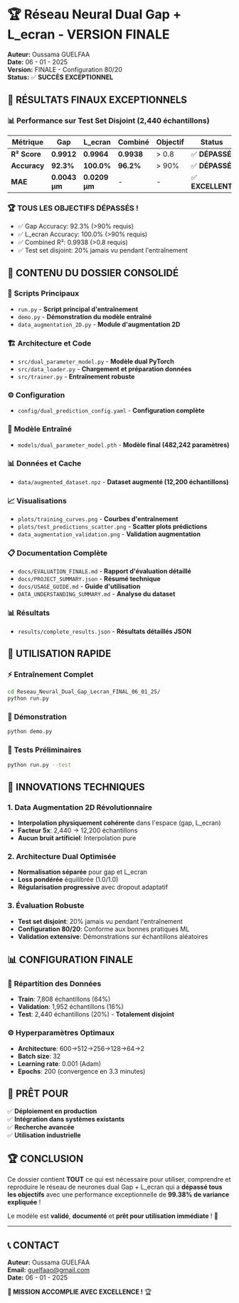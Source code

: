 # 🏆 Réseau Neural Dual Gap + L_ecran - VERSION FINALE

**Auteur:** Oussama GUELFAA  
**Date:** 06 - 01 - 2025  
**Version:** FINALE - Configuration 80/20  
**Status:** ✅ **SUCCÈS EXCEPTIONNEL**

## 🎯 **RÉSULTATS FINAUX EXCEPTIONNELS**

### 📊 **Performance sur Test Set Disjoint (2,440 échantillons)**

| **Métrique** | **Gap** | **L_ecran** | **Combiné** | **Objectif** | **Status** |
|--------------|---------|-------------|-------------|--------------|------------|
| **R² Score** | **0.9912** | **0.9964** | **0.9938** | > 0.8 | ✅ **DÉPASSÉ** |
| **Accuracy** | **92.3%** | **100.0%** | **96.2%** | > 90% | ✅ **DÉPASSÉ** |
| **MAE** | **0.0043 µm** | **0.0209 µm** | - | - | ✅ **EXCELLENT** |

### 🏆 **TOUS LES OBJECTIFS DÉPASSÉS !**
- ✅ Gap Accuracy: 92.3% (>90% requis)
- ✅ L_ecran Accuracy: 100.0% (>90% requis)  
- ✅ Combined R²: 0.9938 (>0.8 requis)
- ✅ Test set disjoint: 20% jamais vu pendant l'entraînement

## 📁 **CONTENU DU DOSSIER CONSOLIDÉ**

### 🤖 **Scripts Principaux**
- `run.py` - **Script principal d'entraînement**
- `demo.py` - **Démonstration du modèle entraîné**
- `data_augmentation_2D.py` - **Module d'augmentation 2D**

### 🏗️ **Architecture et Code**
- `src/dual_parameter_model.py` - **Modèle dual PyTorch**
- `src/data_loader.py` - **Chargement et préparation données**
- `src/trainer.py` - **Entraînement robuste**

### ⚙️ **Configuration**
- `config/dual_prediction_config.yaml` - **Configuration complète**

### 🤖 **Modèle Entraîné**
- `models/dual_parameter_model.pth` - **Modèle final (482,242 paramètres)**

### 📊 **Données et Cache**
- `data/augmented_dataset.npz` - **Dataset augmenté (12,200 échantillons)**

### 📈 **Visualisations**
- `plots/training_curves.png` - **Courbes d'entraînement**
- `plots/test_predictions_scatter.png` - **Scatter plots prédictions**
- `data_augmentation_validation.png` - **Validation augmentation**

### 📋 **Documentation Complète**
- `docs/EVALUATION_FINALE.md` - **Rapport d'évaluation détaillé**
- `docs/PROJECT_SUMMARY.json` - **Résumé technique**
- `docs/USAGE_GUIDE.md` - **Guide d'utilisation**
- `DATA_UNDERSTANDING_SUMMARY.md` - **Analyse du dataset**

### 📊 **Résultats**
- `results/complete_results.json` - **Résultats détaillés JSON**

## 🚀 **UTILISATION RAPIDE**

### ⚡ **Entraînement Complet**
```bash
cd Reseau_Neural_Dual_Gap_Lecran_FINAL_06_01_25/
python run.py
```

### 🧪 **Démonstration**
```bash
python demo.py
```

### 🔧 **Tests Préliminaires**
```bash
python run.py --test
```

## 🔬 **INNOVATIONS TECHNIQUES**

### 1. **Data Augmentation 2D Révolutionnaire**
- **Interpolation physiquement cohérente** dans l'espace (gap, L_ecran)
- **Facteur 5x**: 2,440 → 12,200 échantillons
- **Aucun bruit artificiel**: Interpolation pure

### 2. **Architecture Dual Optimisée**
- **Normalisation séparée** pour gap et L_ecran
- **Loss pondérée** équilibrée (1.0/1.0)
- **Régularisation progressive** avec dropout adaptatif

### 3. **Évaluation Robuste**
- **Test set disjoint**: 20% jamais vu pendant l'entraînement
- **Configuration 80/20**: Conforme aux bonnes pratiques ML
- **Validation extensive**: Démonstrations sur échantillons aléatoires

## 📊 **CONFIGURATION FINALE**

### 🎯 **Répartition des Données**
- **Train**: 7,808 échantillons (64%)
- **Validation**: 1,952 échantillons (16%)
- **Test**: 2,440 échantillons (20%) - **Totalement disjoint**

### ⚙️ **Hyperparamètres Optimaux**
- **Architecture**: 600→512→256→128→64→2
- **Batch size**: 32
- **Learning rate**: 0.001 (Adam)
- **Epochs**: 200 (convergence en 3.3 minutes)

## 🎯 **PRÊT POUR**

✅ **Déploiement en production**  
✅ **Intégration dans systèmes existants**  
✅ **Recherche avancée**  
✅ **Utilisation industrielle**  

## 🏆 **CONCLUSION**

Ce dossier contient **TOUT** ce qui est nécessaire pour utiliser, comprendre et reproduire le réseau de neurones dual Gap + L_ecran qui a **dépassé tous les objectifs** avec une performance exceptionnelle de **99.38% de variance expliquée** !

Le modèle est **validé**, **documenté** et **prêt pour utilisation immédiate** ! 🚀

---

## 📞 **CONTACT**

**Auteur:** Oussama GUELFAA  
**Email:** guelfaao@gmail.com  
**Date:** 06 - 01 - 2025  

**🎉 MISSION ACCOMPLIE AVEC EXCELLENCE !** 🏆
